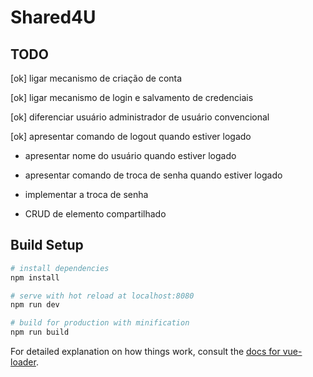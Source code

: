 # Shared4U

## TODO

[ok] ligar mecanismo de criação de conta

[ok] ligar mecanismo de login e salvamento de credenciais

[ok] diferenciar usuário administrador de usuário convencional

[ok] apresentar comando de logout quando estiver logado

* apresentar nome do usuário quando estiver logado

* apresentar comando de troca de senha quando estiver logado

* implementar a troca de senha

* CRUD de elemento compartilhado



## Build Setup

``` bash
# install dependencies
npm install

# serve with hot reload at localhost:8080
npm run dev

# build for production with minification
npm run build
```

For detailed explanation on how things work, consult the [docs for vue-loader](http://vuejs.github.io/vue-loader).
